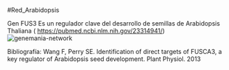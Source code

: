 #Red_Arabidopsis

Gen FUS3
Es un regulador clave del desarrollo de semillas de Arabidopsis Thaliana ( https://pubmed.ncbi.nlm.nih.gov/23314941/)
![genemania-network](https://user-images.githubusercontent.com/85301799/124205635-3cd64100-daa7-11eb-8c22-96f0975be214.jpg)


Bibliografía:
Wang F, Perry SE. Identification of direct targets of FUSCA3, a key regulator of Arabidopsis seed development. Plant Physiol. 2013



